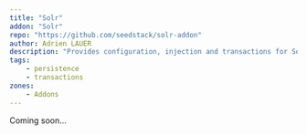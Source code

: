 ```yaml
---
title: "Solr"
addon: "Solr"
repo: "https://github.com/seedstack/solr-addon"
author: Adrien LAUER
description: "Provides configuration, injection and transactions for Solr."
tags:
    - persistence
    - transactions
zones:
    - Addons
---
```


Coming soon...